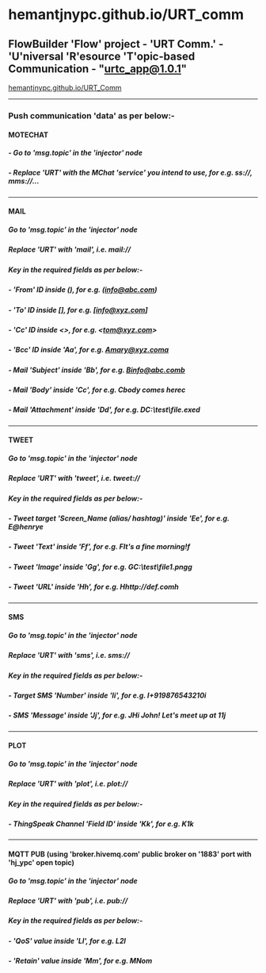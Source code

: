# hemantjnypc.github.io/URT_comm

## FlowBuilder 'Flow' project - 'URT Comm.' - 'U'niversal 'R'esource 'T'opic-based Communication - "urtc_app@1.0.1"
[hemantjnypc.github.io/URT_Comm](hemantjnypc.github.io/URT_comm)

---

### Push communication 'data' as per below:-

#### MOTECHAT
##### - Go to 'msg.topic' in the 'injector' node
##### - Replace 'URT' with the MChat 'service' you intend to use, for e.g. ss://, mms://...

---

#### MAIL
##### Go to 'msg.topic' in the 'injector' node
##### Replace 'URT' with 'mail', i.e. mail://
##### Key in the required fields as per below:-
##### - 'From' ID inside (), for e.g. (info@abc.com)
##### - 'To' ID inside [], for e.g. [info@xyz.com] 
##### - 'Cc' ID inside <>, for e.g. <<tom@xyz.com>>
##### - 'Bcc' ID inside 'Aa', for e.g. Amary@xyz.coma
##### - Mail 'Subject' inside 'Bb', for e.g. Binfo@abc.comb
##### - Mail 'Body' inside 'Cc', for e.g. Cbody comes herec
##### - Mail 'Attachment' inside 'Dd', for e.g. DC:\test\file.exed

---

#### TWEET
##### Go to 'msg.topic' in the 'injector' node
##### Replace 'URT' with 'tweet', i.e. tweet://
##### Key in the required fields as per below:-
##### - Tweet target 'Screen_Name (alias/ hashtag)' inside 'Ee', for e.g. E@henrye
##### - Tweet 'Text' inside 'Ff', for e.g. FIt's a fine morning!f 
##### - Tweet 'Image' inside 'Gg', for e.g. GC:\test\file1.pngg
##### - Tweet 'URL' inside 'Hh', for e.g. Hhttp://def.comh

---

#### SMS
##### Go to 'msg.topic' in the 'injector' node
##### Replace 'URT' with 'sms', i.e. sms://
##### Key in the required fields as per below:-
##### - Target SMS 'Number' inside 'Ii', for e.g. I+919876543210i
##### - SMS 'Message' inside 'Jj', for e.g. JHi John! Let's meet up at 11j 

---

#### PLOT
##### Go to 'msg.topic' in the 'injector' node
##### Replace 'URT' with 'plot', i.e. plot://
##### Key in the required fields as per below:-
##### - ThingSpeak Channel 'Field ID' inside 'Kk', for e.g. K1k

---

#### MQTT PUB (using 'broker.hivemq.com' public broker on '1883' port with 'hj_ypc' open topic)
##### Go to 'msg.topic' in the 'injector' node
##### Replace 'URT' with 'pub', i.e. pub://
##### Key in the required fields as per below:-
##### - 'QoS' value inside 'Ll', for e.g. L2l
##### - 'Retain' value inside 'Mm', for e.g. MNom
